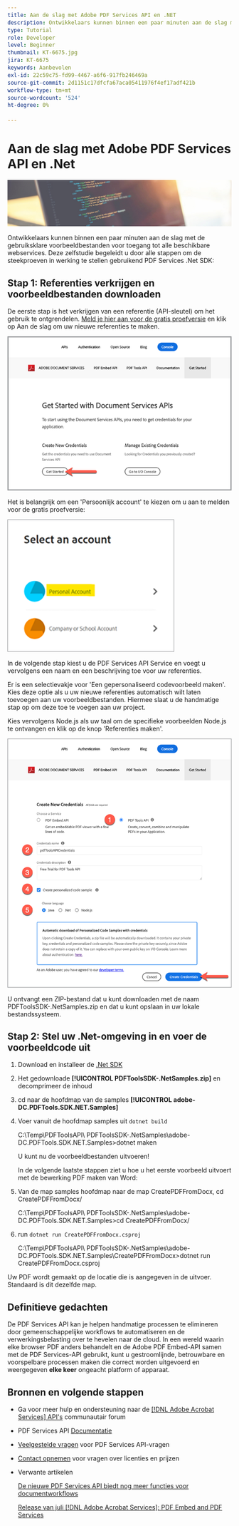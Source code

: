 ```yaml
---
title: Aan de slag met Adobe PDF Services API en .NET
description: Ontwikkelaars kunnen binnen een paar minuten aan de slag met de gebruiksklare voorbeeldbestanden voor toegang tot alle beschikbare webservices
type: Tutorial
role: Developer
level: Beginner
thumbnail: KT-6675.jpg
jira: KT-6675
keywords: Aanbevolen
exl-id: 22c59c75-fd99-4467-a6f6-917fb246469a
source-git-commit: 2d1151c17dfcfa67aca05411976f4ef17adf421b
workflow-type: tm+mt
source-wordcount: '524'
ht-degree: 0%

---
```


# Aan de slag met Adobe PDF Services API en .Net

![PDF-hoofdafbeelding maken](assets/GettingStartedJava_hero.jpg)

Ontwikkelaars kunnen binnen een paar minuten aan de slag met de gebruiksklare voorbeeldbestanden voor toegang tot alle beschikbare webservices. Deze zelfstudie begeleidt u door alle stappen om de steekproeven in werking te stellen gebruikend PDF Services .Net SDK:

## Stap 1: Referenties verkrijgen en voorbeeldbestanden downloaden

De eerste stap is het verkrijgen van een referentie (API-sleutel) om het gebruik te ontgrendelen. [Meld je hier aan voor de gratis proefversie](https://www.adobe.io/apis/documentcloud/dcsdk/gettingstarted.html) en klik op Aan de slag om uw nieuwe referenties te maken.

![Stap 1](assets/GettingStartedJava_step1.png)

Het is belangrijk om een &#39;Persoonlijk account&#39; te kiezen om u aan te melden voor de gratis proefversie:

![Persoonlijk](assets/GettingStartedJava_personal.png)

In de volgende stap kiest u de PDF Services API Service en voegt u vervolgens een naam en een beschrijving toe voor uw referenties.

Er is een selectievakje voor &#39;Een gepersonaliseerd codevoorbeeld maken&#39;. Kies deze optie als u uw nieuwe referenties automatisch wilt laten toevoegen aan uw voorbeeldbestanden. Hiermee slaat u de handmatige stap op om deze toe te voegen aan uw project.

Kies vervolgens Node.js als uw taal om de specifieke voorbeelden Node.js te ontvangen en klik op de knop &#39;Referenties maken&#39;.

![Referenties](assets/GettingStartedJava_credentials.png)

U ontvangt een ZIP-bestand dat u kunt downloaden met de naam PDFToolsSDK-.NetSamples.zip en dat u kunt opslaan in uw lokale bestandssysteem.

## Stap 2: Stel uw .Net-omgeving in en voer de voorbeeldcode uit

1. Download en installeer de [.Net SDK](https://dotnet.microsoft.com/learn/dotnet/hello-world-tutorial/install)
1. Het gedownloade **[!UICONTROL PDFToolsSDK-.NetSamples.zip]** en decomprimeer de inhoud
1. cd naar de hoofdmap van de samples **[!UICONTROL adobe-DC.PDFTools.SDK.NET.Samples]**
1. Voer vanuit de hoofdmap samples uit `dotnet build`

   C:\Temp\PDFToolsAPI\ PDFToolsSDK-.NetSamples\adobe-DC.PDFTools.SDK.NET.Samples>dotnet maken

   U kunt nu de voorbeeldbestanden uitvoeren!

   In de volgende laatste stappen ziet u hoe u het eerste voorbeeld uitvoert met de bewerking PDF maken van Word:

1. Van de map samples hoofdmap naar de map CreatePDFFromDocx, cd CreatePDFFromDocx/

   C:\Temp\PDFToolsAPI\ PDFToolsSDK-.NetSamples\adobe-DC.PDFTools.SDK.NET.Samples>cd CreatePDFFromDocx/

1. run `dotnet run CreatePDFFromDocx.csproj`

   C:\Temp\PDFToolsAPI\ PDFToolsSDK-.NetSamples\adobe-DC.PDFTools.SDK.NET.Samples\CreatePDFFromDocx>dotnet run CreatePDFFromDocx.csproj

Uw PDF wordt gemaakt op de locatie die is aangegeven in de uitvoer. Standaard is dit dezelfde map.

## Definitieve gedachten

De PDF Services API kan je helpen handmatige processen te elimineren door gemeenschappelijke workflows te automatiseren en de verwerkingsbelasting over te hevelen naar de cloud. In een wereld waarin elke browser PDF anders behandelt en de Adobe PDF Embed-API samen met de PDF Services-API gebruikt, kunt u gestroomlijnde, betrouwbare en voorspelbare processen maken die correct worden uitgevoerd en weergegeven **elke keer** ongeacht platform of apparaat.

## Bronnen en volgende stappen

* Ga voor meer hulp en ondersteuning naar de [[!DNL Adobe Acrobat Services] API&#39;s](https://community.adobe.com/t5/document-cloud-sdk/bd-p/Document-Cloud-SDK?page=1&amp;sort=latest_replies&amp;filter=all) communautair forum

* PDF Services API [Documentatie](https://www.adobe.com/go/pdftoolsapi_doc)

* [Veelgestelde vragen](https://community.adobe.com/t5/document-cloud-sdk/faq-for-document-services-pdf-tools-api/m-p/10726197) voor PDF Services API-vragen

* [Contact opnemen](https://www.adobe.com/go/pdftoolsapi_requestform) voor vragen over licenties en prijzen

* Verwante artikelen

  [De nieuwe PDF Services API biedt nog meer functies voor documentworkflows](https://community.adobe.com/t5/document-services-apis/new-pdf-tools-api-brings-more-capabilities-for-document-services/m-p/11294170)

  [Release van juli [!DNL Adobe Acrobat Services]: PDF Embed and PDF Services](https://medium.com/adobetech/july-release-of-adobe-document-services-pdf-embed-and-pdf-tools-17211bf7776d)
